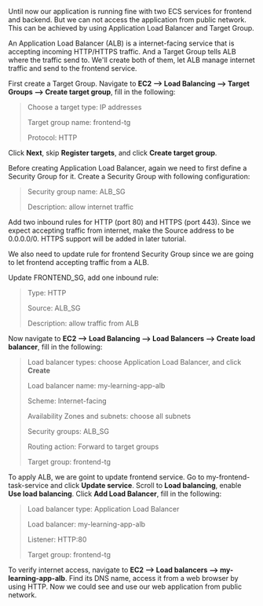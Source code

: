 Until now our application is running fine with two ECS services for frontend and backend. But we can not access the application from public network. This can be achieved by using Application Load Balancer and Target Group.

An Application Load Balancer (ALB) is a internet-facing service that is accepting incoming HTTP/HTTPS traffic. And a Target Group tells ALB where the traffic send to. We'll create both of them, let ALB manage internet traffic and send to the frontend service.

First create a Target Group. Navigate to **EC2 --> Load Balancing --> Target Groups --> Create target group**, fill in the following:

>Choose a target type: IP addresses
>
>Target group name: frontend-tg
>
>Protocol: HTTP

Click **Next**, skip **Register targets**, and click **Create target group**.

Before creating Application Load Balancer, again we need to first define a Security Group for it. Create a Security Group with following configuration:

>Security group name: ALB_SG
>
>Description: allow internet traffic
>

Add two inbound rules for HTTP (port 80) and HTTPS (port 443). Since we expect accepting traffic from internet, make the Source address to be 0.0.0.0/0. HTTPS support will be added in later tutorial.

We also need to update rule for frontend Security Group since we are going to let frontend accepting traffic from a ALB.

Update FRONTEND_SG, add one inbound rule:

>Type: HTTP
>
>Source: ALB_SG
>
>Description: allow traffic from ALB

Now navigate to **EC2 --> Load Balancing --> Load Balancers --> Create load balancer**, fill in the following:

>Load balancer types: choose Application Load Balancer, and click **Create**
>
>Load balancer name: my-learning-app-alb
>
>Scheme: Internet-facing
>
>Availability Zones and subnets: choose all subnets
>
>Security groups: ALB_SG
>
>Routing action: Forward to target groups
>
>Target group: frontend-tg

To apply ALB, we are goint to update frontend service. Go to my-frontend-task-service and click **Update service**. Scroll to **Load balancing**, enable **Use load balancing**. Click **Add Load Balancer**, fill in the following:

>Load balancer type: Application Load Balancer
>
>Load balancer: my-learning-app-alb
>
>Listener: HTTP:80
>
>Target group: frontend-tg

To verify internet access, navigate to **EC2 --> Load balancers --> my-learning-app-alb**. Find its DNS name, access it from a web browser by using HTTP. Now we could see and use our web application from public network.